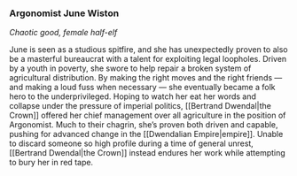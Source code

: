 ### Argonomist June Wiston

_Chaotic good, female half-elf_

June is seen as a studious spitfire, and she has unexpectedly proven to also be a masterful bureaucrat with a talent for exploiting legal loopholes. Driven by a youth in poverty, she swore to help repair a broken system of agricultural distribution. By making the right moves and the right friends — and making a loud fuss when necessary — she eventually became a folk hero to the underprivileged. Hoping to watch her eat her words and collapse under the pressure of imperial politics, [[Bertrand Dwendal|the Crown]] offered her chief management over all agriculture in the position of Argonomist. Much to their chagrin, she’s proven both driven and capable, pushing for advanced change in the [[Dwendalian Empire|empire]]. Unable to discard someone so high profile during a time of general unrest, [[Bertrand Dwendal|the Crown]] instead endures her work while attempting to bury her in red tape.